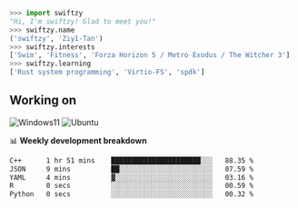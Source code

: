 ```python
>>> import swiftzy
"Hi, I'm swiftzy! Glad to meet you!"
>>> swiftzy.name
('swiftzy', 'Ziy1-Tan')
>>> swiftzy.interests
['Swim', 'Fitness', 'Forza Horizon 5 / Metro Exodus / The Witcher 3']
>>> swiftzy.learning
['Rust system programming', 'Virtio-FS', 'spdk']
```

## Working on

![Windows11](https://img.shields.io/badge/Windows%2011-00adef?style=flat-square&logo=windows&logoColor=ffffff)
![Ubuntu](https://img.shields.io/badge/Ubuntu%20(WSL)-dd4814?style=flat-square&logo=ubuntu&logoColor=ffffff)

📊 **Weekly development breakdown**
<!--START_SECTION:waka-->

```txt
C++      1 hr 51 mins    ██████████████████████░░░   88.35 %
JSON     9 mins          ██░░░░░░░░░░░░░░░░░░░░░░░   07.59 %
YAML     4 mins          ▓░░░░░░░░░░░░░░░░░░░░░░░░   03.16 %
R        0 secs          ░░░░░░░░░░░░░░░░░░░░░░░░░   00.59 %
Python   0 secs          ░░░░░░░░░░░░░░░░░░░░░░░░░   00.32 %
```

<!--END_SECTION:waka-->
